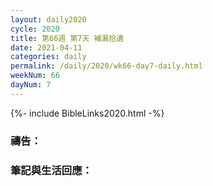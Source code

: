 ```yaml
---
layout: daily2020
cycle: 2020
title: 第66週 第7天 補漏拾遺
date: 2021-04-11
categories: daily
permalink: /daily/2020/wk66-day7-daily.html
weekNum: 66
dayNum: 7
---
```


{%- include BibleLinks2020.html -%}

### 禱告：

### 筆記與生活回應：
